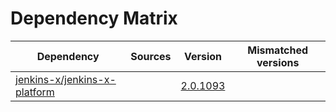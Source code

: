 # Dependency Matrix

Dependency | Sources | Version | Mismatched versions
---------- | ------- | ------- | -------------------
[jenkins-x/jenkins-x-platform](https://github.com/jenkins-x/jenkins-x-platform.git) |  | [2.0.1093](https://github.com/jenkins-x/jenkins-x-platform/releases/tag/v2.0.1093) | 
